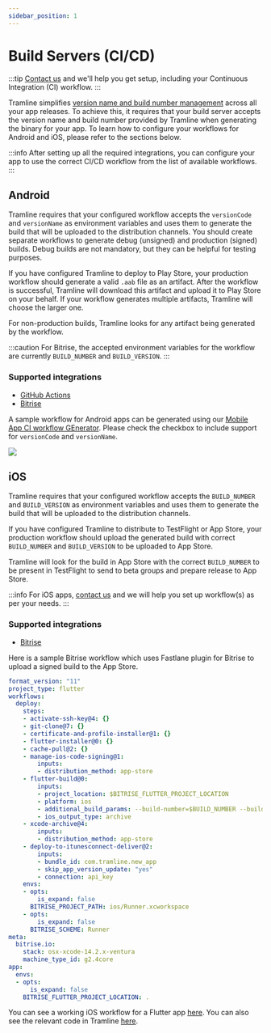 ```yaml
---
sidebar_position: 1
---
```


# Build Servers (CI/CD)

:::tip
[Contact us](/getting-support) and we'll help you get setup, including your Continuous Integration (CI) workflow.
:::

Tramline simplifies [version name and build number management](docs/automations.mdx#managing-version-names-and-build-numbers) across all your app releases. To achieve this, it requires that your build server accepts the version name and build number provided by Tramline when generating the binary for your app. To learn how to configure your workflows for Android and iOS, please refer to the sections below.

:::info
After setting up all the required integrations, you can configure your app to use the correct CI/CD workflow from the list of available workflows.
:::

## Android

Tramline requires that your configured workflow accepts the `versionCode` and `versionName` as environment variables and uses them to generate the build that will be uploaded to the distribution channels. You should create separate workflows to generate debug (unsigned) and production (signed) builds. Debug builds are not mandatory, but they can be helpful for testing purposes.

If you have configured Tramline to deploy to Play Store, your production workflow should generate a valid `.aab` file as an artifact. After the workflow is successful, Tramline will download this artifact and upload it to Play Store on your behalf. If your workflow generates multiple artifacts, Tramline will choose the larger one.

For non-production builds, Tramline looks for any artifact being generated by the workflow.

:::caution
For Bitrise, the accepted environment variables for the workflow are currently `BUILD_NUMBER` and `BUILD_VERSION`.
:::

### Supported integrations

- [GitHub Actions](github)
- [Bitrise](bitrise)

A sample workflow for Android apps can be generated using our [Mobile App CI workflow GEnerator](https://macige.tramline.app/). Please check the checkbox to include support for `versionCode` and `versionName`.

![](/img/macige.png)


## iOS

Tramline requires that your configured workflow accepts the `BUILD_NUMBER` and `BUILD_VERSION` as environment variables and uses them to generate the build that will be uploaded to the distribution channels.

If you have configured Tramline to distribute to TestFlight or App Store, your production workflow should upload the generated build with correct `BUILD_NUMBER` and `BUILD_VERSION` to be uploaded to App Store.

Tramline will look for the build in App Store with the correct `BUILD_NUMBER` to be present in TestFlight to send to beta groups and prepare release to App Store.

:::info
For iOS apps, [contact us](/getting-support) and we will help you set up workflow(s) as per your needs.
:::

### Supported integrations

- [Bitrise](bitrise)

Here is a sample Bitrise workflow which uses Fastlane plugin for Bitrise to upload a signed build to the App Store.

```yaml
format_version: "11"
project_type: flutter
workflows:
  deploy:
    steps:
    - activate-ssh-key@4: {}
    - git-clone@7: {}
    - certificate-and-profile-installer@1: {}
    - flutter-installer@0: {}
    - cache-pull@2: {}
    - manage-ios-code-signing@1:
        inputs:
        - distribution_method: app-store
    - flutter-build@0:
        inputs:
        - project_location: $BITRISE_FLUTTER_PROJECT_LOCATION
        - platform: ios
        - additional_build_params: --build-number=$BUILD_NUMBER --build-name=$BUILD_VERSION
        - ios_output_type: archive
    - xcode-archive@4:
        inputs:
        - distribution_method: app-store
    - deploy-to-itunesconnect-deliver@2:
        inputs:
        - bundle_id: com.tramline.new_app
        - skip_app_version_update: "yes"
        - connection: api_key
    envs:
    - opts:
        is_expand: false
      BITRISE_PROJECT_PATH: ios/Runner.xcworkspace
    - opts:
        is_expand: false
      BITRISE_SCHEME: Runner
meta:
  bitrise.io:
    stack: osx-xcode-14.2.x-ventura
    machine_type_id: g2.4core
app:
  envs:
  - opts:
      is_expand: false
    BITRISE_FLUTTER_PROJECT_LOCATION: .
```

You can see a working iOS workflow for a Flutter app [here](https://github.com/tramlinehq/ueno/blob/main-ios/bitrise.yml). You can also see the relevant code in Tramline [here](https://github.com/tramlinehq/tramline/blob/main/app/libs/installations/bitrise/api.rb#L50).
